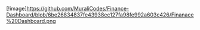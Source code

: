 [!image]https://github.com/MuraliCodes/Finance-Dashboard/blob/6be26834837fe43938ec127fa98fe992a603c426/Finanace%20Dashboard.png
